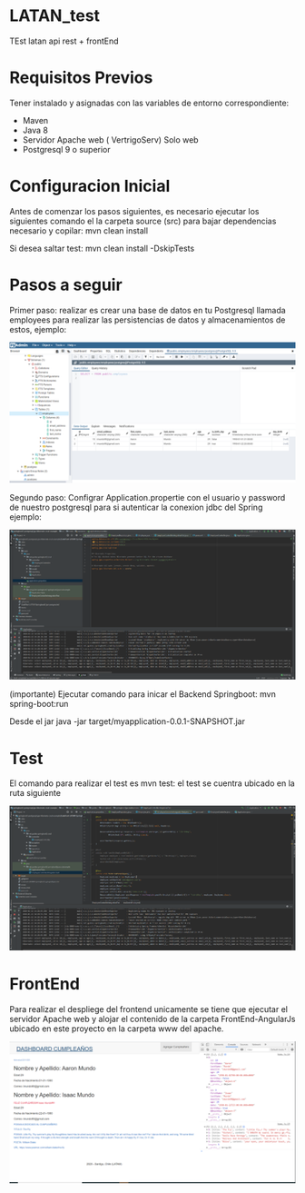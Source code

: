 # LATAN_test
TEst latan api rest + frontEnd

# Requisitos Previos 

Tener instalado y asignadas con las variables de entorno correspondiente:
- Maven
- Java 8
- Servidor Apache web ( VertrigoServ) Solo web
- Postgresql 9 o superior
 
# Configuracion Inicial

Antes de comenzar los pasos siguientes, es necesario ejecutar los siguientes comando el la carpeta source (src) para bajar dependencias necesario y copilar:
mvn clean install

Si desea saltar test:
mvn clean install -DskipTests

# Pasos a seguir

Primer paso: realizar es crear una base de datos en tu Postgresql llamada employees para realizar las persistencias de datos y almacenamientos de estos, ejemplo:

<img src="https://github.com/imundo/LATAN_test/blob/master/img/img4.PNG">


Segundo paso: Configrar Application.propertie con el usuario y password de nuestro postgresql para si autenticar la conexion jdbc del Spring ejemplo:

<img src="https://github.com/imundo/LATAN_test/blob/master/img/img1.PNG">

(importante) Ejecutar comando para inicar el Backend Springboot: 
mvn spring-boot:run 

Desde el jar java -jar target/myapplication-0.0.1-SNAPSHOT.jar

# Test
El comando para realizar el test es mvn test: el test se cuentra ubicado en la ruta siguiente 

<img src="https://github.com/imundo/LATAN_test/blob/master/img/img3.PNG">

# FrontEnd
Para realizar el despliege del frontend unicamente se tiene que ejecutar el servidor Apache web y alojar el contenido de la carpeta  FrontEnd-AngularJs ubicado en este proyecto en la carpeta www del apache.


<img src="https://github.com/imundo/LATAN_test/blob/master/img/img2.PNG">







